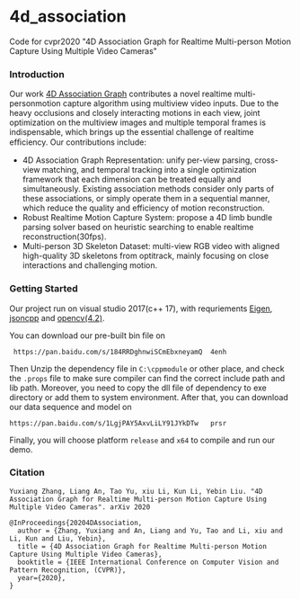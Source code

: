 # 4d_association
Code for cvpr2020 "4D Association Graph for Realtime Multi-person Motion Capture Using Multiple Video Cameras"

### Introduction
Our work [4D Association Graph](http://www.liuyebin.com/4dassociation) contributes a novel realtime multi-personmotion capture algorithm using multiview video inputs. Due to the heavy occlusions and closely interacting motions in each view, joint optimization on the multiview images and multiple temporal frames is indispensable, which brings up the essential challenge of realtime efﬁciency. Our contributions include:
+ 4D Association Graph Representation: unify per-view parsing, cross-view matching, and temporal tracking into a single optimization framework that each dimension can be treated equally and simultaneously. Existing association methods consider only parts of these associations, or simply operate them in a sequential manner, which reduce the quality and efficiency of motion reconstruction. 
+ Robust Realtime Motion Capture System: propose a 4D limb bundle parsing solver based on heuristic searching to enable realtime reconstruction(30fps).
+ Multi-person 3D Skeleton Dataset: multi-view RGB video with aligned high-quality 3D skeletons from optitrack, mainly focusing on close interactions and challenging motion.

### Getting Started

Our project run on visual studio 2017(c++ 17), with requriements [Eigen](http://eigen.tuxfamily.org/index.php?title=Main_Page), [jsoncpp](https://github.com/open-source-parsers/jsoncpp) and [opencv(4.2)](https://opencv.org/). 

You can download our pre-built bin file on

```
 https://pan.baidu.com/s/184RRDghnwiSCmEbxneyamQ  4enh
```

 Then Unzip the dependency file in `C:\cppmodule` or other place, and check the `.props` file to make sure compiler can find the correct include path and lib path. Moreover, you need to copy the dll file of dependency to exe directory or add them to system environment. After that, you can download our data sequence and model on 
 
 ```
 https://pan.baidu.com/s/1LgjPAY5AxvLiLY91JYkDTw   prsr
 ``` 
 
 Finally, you will choose platform `release` and `x64` to compile and run our demo.

### Citation

```
Yuxiang Zhang, Liang An, Tao Yu, xiu Li, Kun Li, Yebin Liu. "4D Association Graph for Realtime Multi-person Motion Capture Using Multiple Video Cameras". arXiv 2020

@InProceedings{20204DAssociation,
  author = {Zhang, Yuxiang and An, Liang and Yu, Tao and Li, xiu and Li, Kun and Liu, Yebin},
  title = {4D Association Graph for Realtime Multi-person Motion Capture Using Multiple Video Cameras},
  booktitle = {IEEE International Conference on Computer Vision and Pattern Recognition, (CVPR)},
  year={2020},
}
```
